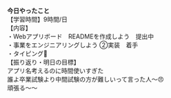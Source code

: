 **今日やったこと**<br>
【学習時間】9時間/日<br>
【内容】<br>
・Webアプリボード　READMEを作成しよう　提出中<br>
・事業をエンジニアリングしよう ②実装　着手<br>
・タイピング🍦<br>
【振り返り・明日の目標】<br>
アプリ名考えるのに時間使いすぎた<br>
誰よ卒業試験より中間試験の方が難しいって言った人〜😠<br>
頑張る〜〜
